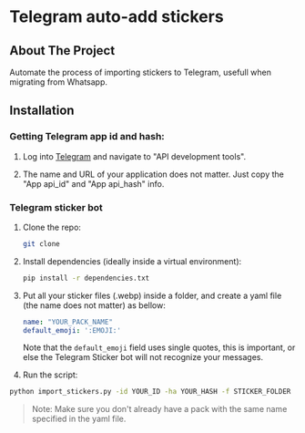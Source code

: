 # Telegram auto-add stickers

<!-- ABOUT THE PROJECT -->
## About The Project

Automate the process of importing stickers to Telegram, usefull when migrating from Whatsapp.

## Installation

### Getting Telegram app id and hash:

1. Log into [Telegram](https://my.telegram.org/) and navigate to "API development tools". 
   
2. The name and URL of your application does not matter. Just copy the "App api_id" and "App api_hash" info.

### Telegram sticker bot

1. Clone the repo:
   ```sh
   git clone 
   ```

2. Install dependencies (ideally inside a virtual environment):
   ```sh
   pip install -r dependencies.txt
   ```

3. Put all your sticker files (.webp) inside a folder, and create a yaml file (the name does not matter) as bellow:
   ```yaml
   name: "YOUR_PACK_NAME"
   default_emoji: ':EMOJI:'
   ```
   Note that the `default_emoji` field uses single quotes, this is important, or else the Telegram Sticker bot will not recognize your messages.


4.  Run the script:
   ```sh
   python import_stickers.py -id YOUR_ID -ha YOUR_HASH -f STICKER_FOLDER
   ```

> Note: Make sure you don't already have a pack with the same name specified in the yaml file.